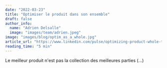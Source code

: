 ```yaml
---
date: "2022-03-23"
title: "Optimiser le produit dans son ensemble"
draft: false
author_info: 
  name: "Adrien Delsalle"
  image: "images/team/adrien.jpeg"
image: "images/blog/optim_as_a_whole.jpg"
article_url: "https://www.linkedin.com/pulse/optimizing-product-whole-twiinit/?trackingId=5AmEy2%2FgCeMKVSbMIsJ6nA%3D%3D"
reading_time: "5 min"
---
```


Le meilleur produit n'est pas la collection des meilleures parties (...) 